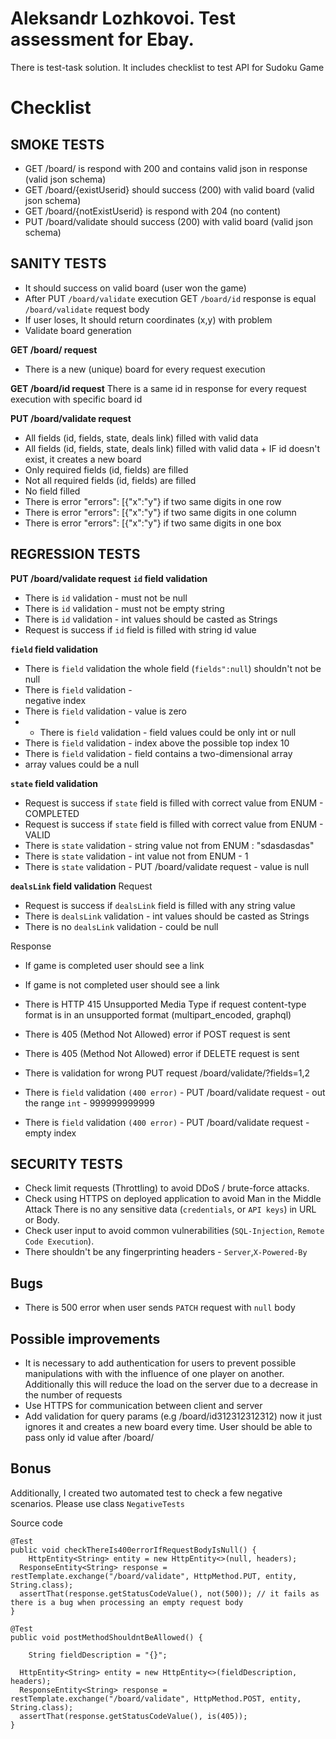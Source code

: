 # Aleksandr Lozhkovoi. Test assessment for Ebay. 

There is test-task solution. It includes checklist to test API for Sudoku Game

# Checklist

## SMOKE TESTS

 - GET /board/ is respond with 200 and contains valid json in response
   (valid json schema) 
  - GET /board/{existUserid} should success (200)
   with valid board (valid json schema)
  -  GET /board/{notExistUserid} is
   respond with 204 (no content) 
   - PUT /board/validate should success
   (200) with valid board (valid json schema)

## SANITY TESTS

- It should success on valid board (user won the game)
- After  PUT `/board/validate` execution GET `/board/id` response is equal `/board/validate` request body
- If user loses, It should return coordinates (x,y) with problem 
- Validate board generation

 **GET /board/ request**
 - There is a new (unique) board for every request execution 

**GET /board/id request**
There is a same id in response for every request execution with specific board id

 **PUT /board/validate request**
 - All fields (id, fields, state, deals link) filled with valid data
 - All fields (id, fields, state, deals link) filled with valid data + IF id doesn't exist, it creates a new board
 - Only required fields (id, fields) are filled 
 - Not all required fields 
   (id, fields) are filled 
  - No field filled
  - There is error "errors": [{"x":"y"} if two same digits in one row
  - There is error "errors": [{"x":"y"} if two same digits in one column
  - There is error "errors": [{"x":"y"} if two same digits in one box

## REGRESSION TESTS

**PUT /board/validate request**
**`id` field validation**

 - There is `id` validation  - must not be null 
 -  There is `id` validation  - must not be empty string
 -  There is `id` validation  - int values should be casted as Strings
 - Request is success if  `id` field is filled with string id value
 
**`field` field validation**

 - There is `field`
   validation  the whole field (`fields":null`) shouldn't not be null
 - There is  `field` validation  -   
   negative index    
 - There is  `field` validation - value is  zero 
 - - There is  `field` validation  - field values could be only int or null  
 - There is  `field` validation  - index above the possible top index  10
 -   There is  `field` validation  - field contains a two-dimensional array
 - array values could be a null
 
**`state` field validation**

 -  Request is success if  `state` field is filled with correct value  from ENUM - COMPLETED
 -  Request is success if  `state` field is filled    with correct value from ENUM - VALID
 - There is  `state` validation  - string value not from ENUM : "sdasdasdas"
 - There is  `state` validation - int value not from ENUM - 1 
 - There is  `state` validation  - PUT /board/validate request - value is null

**`dealsLink` field validation**
Request
 -  Request is success if  `dealsLink` field is filled with any string value
 -  There is `dealsLink` validation  - int values should be casted as Strings
 -  There is no `dealsLink` validation  - could be null
 
 Response
- If game is completed user should see a link
- If game is not completed user should see a link


 - There is HTTP 415 Unsupported Media Type if request content-type format is in an unsupported format (multipart_encoded, graphql)
 - There is 405 (Method Not Allowed) error if POST request is sent 
 - There
   is 405 (Method Not Allowed) error if DELETE request is sent 
  - There is
   validation for wrong PUT request /board/validate/?fields=1,2 
 - There is
   `field` validation `(400 error)`  - PUT /board/validate request - out
   the range `int`  - 999999999999 
  - There is  `field` validation `(400
   error)`  - PUT /board/validate request - empty index

## SECURITY TESTS

 - Check limit requests (Throttling) to avoid DDoS / brute-force
   attacks. 
  - Check using HTTPS on deployed application to avoid Man in
   the Middle Attack There is no any sensitive data (`credentials`, or 
   `API keys`) in URL or Body. 
   - Check user input to avoid common
   vulnerabilities (`SQL-Injection`,  `Remote Code Execution`). 
   - There shouldn't be any fingerprinting headers - `Server`,`X-Powered-By`

## Bugs

 - There is 500 error when user sends `PATCH` request with `null` body

## Possible improvements 

 - It is necessary to add authentication for users to prevent possible
   manipulations with with the influence of one player on another.
   Additionally this will reduce the load on the server due to a
   decrease in the number of requests 
  - Use HTTPS for communication
   between client and server 
   - Add validation for query params (e.g
   /board/id312312312312) now it just ignores it and creates a new board
   every time. User should be able to pass only id value after /board/

## Bonus

Additionally, I created two automated test to check a few negative scenarios. Please use class `NegativeTests`

Source code

    @Test  
    public void checkThereIs400errorIfRequestBodyIsNull() {  
        HttpEntity<String> entity = new HttpEntity<>(null, headers);  
      ResponseEntity<String> response = restTemplate.exchange("/board/validate", HttpMethod.PUT, entity, String.class);  
      assertThat(response.getStatusCodeValue(), not(500)); // it fails as there is a bug when processing an empty request body  
    }  
      
    @Test  
    public void postMethodShouldntBeAllowed() {  
      
        String fieldDescription = "{}";  
      
      HttpEntity<String> entity = new HttpEntity<>(fieldDescription, headers);  
      ResponseEntity<String> response = restTemplate.exchange("/board/validate", HttpMethod.POST, entity, String.class);  
      assertThat(response.getStatusCodeValue(), is(405));  
    }
